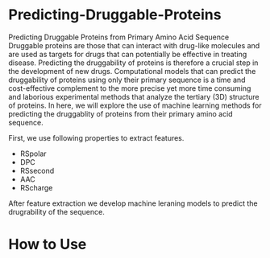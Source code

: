 # Predicting-Druggable-Proteins
Predicting Druggable Proteins from Primary Amino Acid Sequence
Druggable proteins are those that can interact with drug-like molecules and are used as targets for drugs that can potentially be effective in treating disease. Predicting the druggability of proteins is therefore a crucial step in the development of new drugs. Computational models that can predict the druggability of proteins using only their primary sequence is a time and cost-effective complement to the more precise yet more time consuming and laborious experimental methods that analyze the tertiary (3D) structure of proteins. In here, we will explore the use of machine learning methods for predicting the druggablity of proteins from their primary amino acid sequence.

First, we use following properties to extract features.

- RSpolar
- DPC
- RSsecond
- AAC
- RScharge

After feature extraction we develop machine leraning models to predict the drugrability of the sequence.

# How to Use
